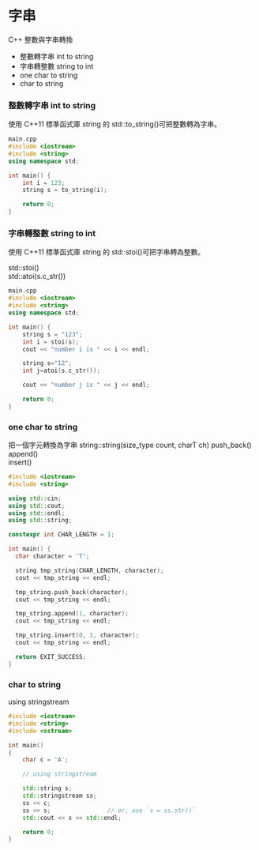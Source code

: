 # 字串 

C++ 整數與字串轉換

* 整數轉字串 int to string
* 字串轉整數 string to int
* one char to string
* char to string

### 整數轉字串 int to string

使用 C++11 標準函式庫 string 的 std::to_string()可把整數轉為字串。

```c++
main.cpp
#include <iostream>
#include <string>
using namespace std;

int main() {
    int i = 123;
    string s = to_string(i);

    return 0;
}
```

### 字串轉整數 string to int

使用 C++11 標準函式庫 string 的 std::stoi()可把字串轉為整數。

std::stoi()  
std::atoi(s.c_str())

```c++
main.cpp
#include <iostream>
#include <string>
using namespace std;

int main() {
    string s = "123";
    int i = stoi(s);
    cout << "number i is " << i << endl;

    string s="12";
    int j=atoi(s.c_str());

    cout << "number j is " << j << endl;

    return 0;
}
```

### one char to string

把一個字元轉換為字串
string::string(size_type count, charT ch)
push_back()  
append()  
insert()

```c++
#include <iostream>
#include <string>

using std::cin;
using std::cout;
using std::endl;
using std::string;

constexpr int CHAR_LENGTH = 1;

int main() {
  char character = 'T';

  string tmp_string(CHAR_LENGTH, character);
  cout << tmp_string << endl;

  tmp_string.push_back(character);
  cout << tmp_string << endl;

  tmp_string.append(1, character);
  cout << tmp_string << endl;

  tmp_string.insert(0, 1, character);
  cout << tmp_string << endl;

  return EXIT_SUCCESS;
}
```

### char to string

using stringstream

```c++
#include <iostream>
#include <string>
#include <sstream>

int main()
{
    char c = 'A';

    // using stringstream

    std::string s;
    std::stringstream ss;
    ss << c;
    ss >> s;                // or, use `s = ss.str()`
    std::cout << s << std::endl;

    return 0;
}
```
